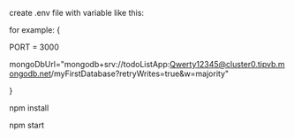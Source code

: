 create .env file with variable like this:

for example:
{
    
PORT = 3000

mongoDbUrl="mongodb+srv://todoListApp:Qwerty12345@cluster0.tipvb.mongodb.net/myFirstDatabase?retryWrites=true&w=majority"

}

npm install

npm start
